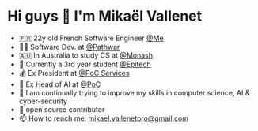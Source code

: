 # Hi guys 👋  I'm Mikaël Vallenet

- 🇫🇷 22y old French Software Engineer [@Me](https://mikatech.me/) 
- 🏴‍☠️ Software Dev. at [@Pathwar](https://github.com/pathwar/)
- 🇦🇺 In Australia to study CS at [@Monash](https://www.monash.edu/)
- 🔭 Currently a 3rd year student [@Epitech](https://www.epitech.eu/)
- 💰 Ex President at [@PoC Services](https://www.poc-innovation.fr/)
- 🤖 Ex Head of AI at [@PoC](https://www.poc-innovation.fr/)
- 🌱 I am continually trying to improve my skills in computer science, AI & cyber-security
- 👯 open source contributor
- 📫 How to reach me: mikael.vallenetpro@gmail.com
